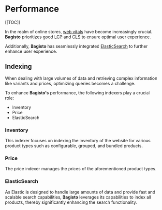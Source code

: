 # Performance

[[TOC]]

In the realm of online stores, [web vitals](https://web.dev/vitals/) have become increasingly crucial. **Bagisto** prioritizes good [LCP](https://web.dev/lcp/) and [CLS](https://web.dev/cls/) to ensure optimal user experience.

Additionally, **Bagisto** has seamlessly integrated [ElasticSearch](https://bagisto.com/en/elasticsearch-for-bagisto/) to further enhance user experience.

## Indexing

When dealing with large volumes of data and retrieving complex information like variants and prices, optimizing queries becomes a challenge.

To enhance **Bagisto's** performance, the following indexers play a crucial role:

- Inventory
- Price
- ElasticSearch

### Inventory 

This indexer focuses on indexing the inventory of the website for various product types such as configurable, grouped, and bundled products.

### Price 

The price indexer manages the prices of the aforementioned product types.

### ElasticSearch 

As Elastic is designed to handle large amounts of data and provide fast and scalable search capabilities, **Bagisto** leverages its capabilities to index all products, thereby significantly enhancing the search functionality.